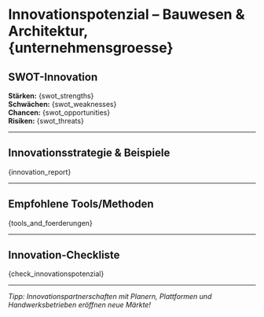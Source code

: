 # Innovationspotenzial – Bauwesen & Architektur, {unternehmensgroesse}

## SWOT-Innovation

**Stärken:** {swot_strengths}  
**Schwächen:** {swot_weaknesses}  
**Chancen:** {swot_opportunities}  
**Risiken:** {swot_threats}

---

## Innovationsstrategie & Beispiele

{innovation_report}

---

## Empfohlene Tools/Methoden

{tools_and_foerderungen}

---

## Innovation-Checkliste

{check_innovationspotenzial}

---

_Tipp: Innovationspartnerschaften mit Planern, Plattformen und Handwerksbetrieben eröffnen neue Märkte!_
